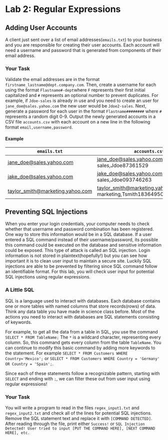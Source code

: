 # Lab 2: Regular Expressions

## Adding User Accounts
A client just sent over a list of email addresses(`emails.txt`) to your business and you are responsible for creating their user accounts. Each account will need a username and password that is generated from components of their email address. 

### Your Task
Validate the email addresses are in the format `firstname_lastname@dept.company.com`. Then, create a username for each using the format `Flastname#-dept`where `F` represents their first initial capitalized and  `#` represents an optional number to prevent duplicates. For example, if `Jdoe-sales` is already in use and you need to create an user for `jane_doe@sales.yahoo.com` the new user would be `Jdoe2-sales`. Next, generate a password for each user in the format `Flastname########` where `#` represents a random digit 0-9. Output the newly generated accounts in a CSV file `accounts.csv` with each account on a new line in the following format `email,username,password`.
#### Example
| `emails.txt` | `accounts.csv` |
|---|---|
| jane_doe@sales.yahoo.com | jane_doe@sales.yahoo.com,Jdoe-sales,Jdoe87361529 |
| jake_doe@sales.yahoo.com | jake_doe@sales.yahoo.com,Jdoe2-sales,Jdoe093746263 |
| taylor_smith@marketing.yahoo.com | taylor_smith@marketing.yahoo.com,Tsmith-marketing,Tsmith18364950 | 

## Preventing SQL Injections
When you enter your login credentials,  your computer needs to check whether that username and password combination has been registered. One way to store this information would be in a SQL database. If a user entered a SQL command instead of their username/password, its possible this command could be executed on the database and sensitive information could be exposed. This type of attack is called an SQL injection. Login information is not stored in plaintext(hopefully!) but you can see how important it is to clean user input to maintain a secure site. Luckily SQL injections are able to be prevented by filtering since SQL command follow an identifiable format.  For this lab, you will check user input for potential SQL injections using regular expressions. 

### A Little SQL
SQL is a language used to interact with databases. Each database contains one or more tables with named columns that store records(rows) of data. Think any data table you have made in science class before. Most of the actions you need to interact with databases are SQL statements consisting of keywords.

For example, to get all the data from a table in SQL, you use the command `SELECT * FROM TableName;` The `*` is a wildcard character, representing every column. So, this command gets every column from the table `TableName`. You can continue to modify this basic command by adding more keywords to the statement. For example `SELECT * FROM Customers WHERE Country='Mexico';` or `SELECT * FROM Customers WHERE Country = 'Germany' OR Country = 'Spain';`. 

Since each of these statements follow a recognizable pattern, starting with `SELECT` and ending with `;`, we can filter these out from user input using regular expressions! 

### Your Task
You will write a program to read in the files `regex_input1.txt` and `regex_input2.txt` and check all of the lines for potential SQL injections. Remove the SQL statement text and replace it with `[COMMAND DETECTED]`.  After reading through the file, print either `Success!` or `SQL Injection Detected! User tried to input [PUT THE COMMAND HERE], [NEXT COMMAND HERE], etc.`
